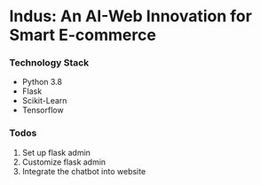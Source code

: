 # Indus: An AI-Web Innovation for Smart E-commerce

### Technology Stack
- Python 3.8
- Flask
- Scikit-Learn
- Tensorflow

### Todos
1. Set up flask admin 
2. Customize flask admin
3. Integrate the chatbot into website
